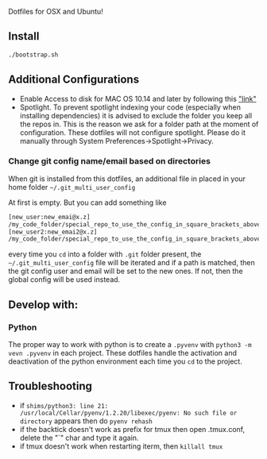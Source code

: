 
Dotfiles for OSX and Ubuntu!

## Install

```bash
./bootstrap.sh
```

## Additional Configurations

- Enable Access to disk for MAC OS 10.14 and later by following this ["link"](https://osxdaily.com/2018/10/09/fix-operation-not-permitted-terminal-error-macos/)
- Spotlight. To prevent spotlight indexing your code (especially when installing dependencies) it is advised to exclude the folder you keep all the repos in. This is the reason we ask for a folder path at the moment of configuration. These dotfiles will not configure spotlight. Please do it manually through System Preferences->Spotlight->Privacy.

### Change git config name/email based on directories

When git is installed from this dotfiles, an additional file in placed in your home folder `~/.git_multi_user_config`

At first is empty. But you can add something like

```bash
[new_user:new_emai@x.z]
/my_code_folder/special_repo_to_use_the_config_in_square_brackets_above/*
[new_user2:new_emai2@x.z]
/my_code_folder/special_repo_to_use_the_config_in_square_brackets_above/*
```

every time you `cd` into a folder with `.git` folder present, the `~/.git_multi_user_config` file will be iterated and if a path is matched, then the git config user and email will be set to the new ones. If not, then the global config will be used instead.

## Develop with:

### Python

The proper way to work with python is to create a `.pyvenv` with `python3 -m vevn .pyvenv` in each project. These dotfiles handle the activation and deactivation of the python environment each time you `cd` to the project.



## Troubleshooting

- if `shims/python3: line 21: /usr/local/Cellar/pyenv/1.2.20/libexec/pyenv: No such file or directory` appears then do `pyenv rehash`
- if the backtick doesn't work as prefix for tmux then open .tmux.conf, delete the "`" char and type it again.
- if tmux doesn't work when restarting iterm, then `killall tmux`

